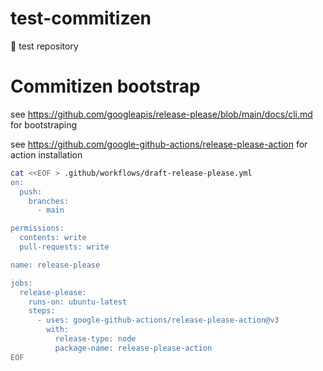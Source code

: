 # test-commitizen
:construction: test repository

# Commitizen bootstrap

see https://github.com/googleapis/release-please/blob/main/docs/cli.md for bootstraping

see https://github.com/google-github-actions/release-please-action for action installation

```bash
cat <<EOF > .github/workflows/draft-release-please.yml
on:
  push:
    branches:
      - main

permissions:
  contents: write
  pull-requests: write

name: release-please

jobs:
  release-please:
    runs-on: ubuntu-latest
    steps:
      - uses: google-github-actions/release-please-action@v3
        with:
          release-type: node
          package-name: release-please-action
EOF
```